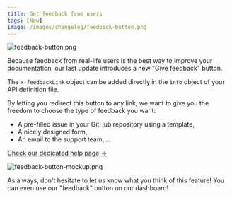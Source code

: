 ```yaml
---
title: Get feedback from users 
tags: [New]
image: /images/changelog/feedback-button.png
---
```


![feedback-button.png](/images/changelog/feedback-button.png)

Because feedback from real-life users is the best way to improve your documentation, our last update introduces a new "Give feedback" button.

The `x-feedbackLink` object can be added directly in the `info` object of your API definition file. 

By letting you redirect this button to any link, we want to give you the freedom to choose the type of feedback you want:
- A pre-filled issue in your GitHub repository using a template,
- A nicely designed form, 
- An email to the support team, ...

[Check our dedicated help page →](https://docs.bump.sh/help/publish-documentation/feedback/)

![feedback-button-mockup.png](/images/changelog/feedback-button-mockup.png)

As always, don't hesitate to let us know what you think of this feature! You can even use our "feedback" button on our dashboard!


